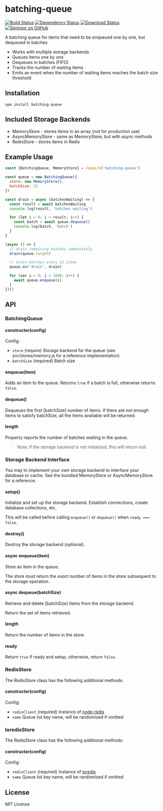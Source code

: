 # batching-queue

[![Build Status](https://travis-ci.org/compwright/batching-queue.svg?branch=master)](https://travis-ci.org/compwright/batching-queue)
[![Dependency Status](https://img.shields.io/david/compwright/batching-queue.svg?style=flat-square)](https://david-dm.org/compwright/batching-queue)
[![Download Status](https://img.shields.io/npm/dm/batching-queue.svg?style=flat-square)](https://www.npmjs.com/package/batching-queue)
[![Sponsor on GitHub](https://img.shields.io/static/v1?label=Sponsor&message=❤&logo=GitHub&link=https://github.com/sponsors/compwright)](https://github.com/sponsors/compwright)

A batching queue for items that need to be enqueued one by one, but dequeued in batches

* Works with multiple storage backends
* Queues items one by one
* Dequeues in batches (FIFO)
* Tracks the number of waiting items
* Emits an event when the number of waiting items reaches the batch size threshold

## Installation

```
npm install batching-queue
```

## Included Storage Backends

* MemoryStore - stores items in an array (not for production use)
* AsyncMemoryStore - same as MemoryStore, but with async methods
* RedisStore - stores items in Redis

## Example Usage

```javascript
const {BatchingQueue, MemoryStore} = require('batching-queue')

const queue = new BatchingQueue({
  store: new MemoryStore(),
  batchSize: 12
})

const drain = async (batchesWaiting) => {
  const result = await batchesWaiting
  console.log(result, 'batches waiting')

  for (let i = 0; i < result; i++) {
    const batch = await queue.dequeue()
    console.log(batch, 'batch')
  }
}

(async () => {
  // drain remaining batches immediately
  drain(queue.length)

  // drain batches every 12 items
  queue.on('drain', drain)

  for (var i = 0; i < 1000; i++) {
    await queue.enqueue(i)
  }
})()
```

## API

### BatchingQueue

#### constructor(config)

Config:

* `store` (require) Storage backend for the queue (see src/stores/memory.js for a reference implementation)
* `batchSize` (required) Batch size

#### enqueue(item)

Adds an item to the queue. Returns `true` if a batch is full, otherwise returns `false`.

#### dequeue()

Dequeues the first [batchSize] number of items. If there are not enough items to satisfy batchSize, all the items available will be returned.

#### length

Property reports the number of batches waiting in the queue.

> Note: if the storage backend is not initialized, this will return null.

### Storage Backend Interface

You may to implement your own storage backend to interface your database or cache. See the bundled MemoryStore or AsyncMemoryStore for a reference.

#### setup()

Initialize and set up the storage backend. Establish connections, create database collections, etc.

This will be called before calling `enqueue()` or `dequeue()` when `ready === false`.

#### destroy()

Destroy the storage backend (optional).

#### async enqueue(item)

Store an item in the queue.

The store must return the *exact* number of items in the store subsequent to the storage operation.

#### async dequeue(batchSize)

Retrieve and delete [batchSize] items from the storage backend.

Return the set of items retrieved.

#### length

Return the number of items in the store.

#### ready

Return `true` if ready and setup, otherwise, return `false`.

### RedisStore

The RedisStore class has the following additional methods:

#### constructor(config)

Config:

* `redisClient` (required) Instance of [node-redis](https://npmjs.org/package/redis)
* `name` Queue list key name, will be randomized if omitted

### IoredisStore

The RedisStore class has the following additional methods:

#### constructor(config)

Config:

* `redisClient` (required) Instance of [ioredis](https://npmjs.org/package/ioredis)
* `name` Queue list key name, will be randomized if omitted

## License

MIT License
